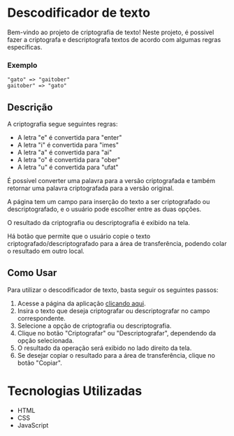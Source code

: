 # Descodificador de texto

Bem-vindo ao projeto de criptografia de texto! Neste projeto, é possivel fazer a criptografa e descriptografa textos de acordo com algumas regras específicas.

### Exemplo
```
"gato" => "gaitober"
gaitober" => "gato"
```

## Descrição

A criptografia segue seguintes regras:

* A letra "e" é convertida para "enter"
* A letra "i" é convertida para "imes"
* A letra "a" é convertida para "ai"
* A letra "o" é convertida para "ober"
* A letra "u" é convertida para "ufat"

É possível converter uma palavra para a versão criptografada e também retornar uma palavra criptografada para a versão original.

A página tem um campo para inserção do texto a ser criptografado ou descriptografado, e o usuário pode escolher entre as duas opções.

O resultado da criptografia ou descriptografia é exibido na tela.

Há botão que permite que o usuário copie o texto criptografado/descriptografado para a área de transferência, podendo colar o resultado em outro local.

## Como Usar
Para utilizar o descodificador de texto, basta seguir os seguintes passos:

1. Acesse a página da aplicação [clicando aqui](https://danilo-bezerra.github.io/alura-challenge-decodificador-de-texto/).
2. Insira o texto que deseja criptografar ou descriptografar no campo correspondente.
3. Selecione a opção de criptografia ou descriptografia.
4. Clique no botão "Criptografar" ou "Descriptografar", dependendo da opção selecionada.
5. O resultado da operação será exibido no lado direito da tela.
6. Se desejar copiar o resultado para a área de transferência, clique no botão "Copiar".

# Tecnologias Utilizadas

* HTML
* CSS
* JavaScript
